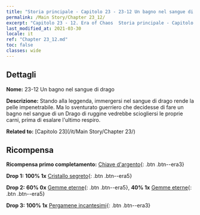 ```yaml
---
title: "Storia principale - Capitolo 23 - 23-12 Un bagno nel sangue di drago"
permalink: /Main Story/Chapter 23_12/
excerpt: "Capitolo 23 - 12. Era of Chaos  Storia principale - Capitolo 23_12. 23-12 Un bagno nel sangue di drago"
last_modified_at: 2021-03-30
locale: it
ref: "Chapter 23_12.md"
toc: false
classes: wide
---
```


## Dettagli

 **Nome:** 23-12 Un bagno nel sangue di drago

 **Descrizione:** Stando alla leggenda, immergersi nel sangue di drago rende la pelle impenetrabile. Ma lo sventurato guerriero che decidesse di fare un bagno nel sangue di un Drago di ruggine vedrebbe sciogliersi le proprie carni, prima di esalare l'ultimo respiro.

 **Related to:** [Capitolo 23](/it/Main Story/Chapter 23/)

## Ricompensa

 **Ricompensa primo completamento:** [Chiave d'argento](/it/Items/con_693/){: .btn .btn--era3}

 **Drop 1:** **100% 1x** [Cristallo segreto](/it/Items/mat_80/){: .btn .btn--era5}

 **Drop 2:** **60% 0x** [Gemme eterne](/it/Items/mat_72/){: .btn .btn--era5}, **40% 1x** [Gemme eterne](/it/Items/mat_72/){: .btn .btn--era5}

 **Drop 3:** **100% 1x** [Pergamene incantesimi](/it/Items/con_694/){: .btn .btn--era3}

